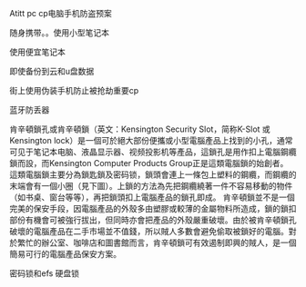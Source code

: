 Atitt pc cp电脑手机防盗预案

随身携带。。使用小型笔记本

使用便宜笔记本

即使备份到云和u盘数据

街上使用伪装手机防止被抢劫重要cp

蓝牙防丢器

肯辛頓鎖孔或肯辛頓鎖（英文：Kensington Security Slot，简称K-Slot 或 Kensington lock）是一個可於絕大部份便攜或小型電腦產品上找到的小孔，通常可见于笔记本电脑、液晶显示器、视频投影机等產品，這鎖孔是用作扣上電腦鋼纜鎖而設，而Kensington Computer Products Group正是這類電腦鎖的始創者。 
這類電腦鎖主要分為鎖匙鎖及密码锁，鎖頭會連上一條包上塑料的鋼纜，而鋼纜的末端會有一個小圈（見下圖）。上鎖的方法為先把鋼纜繞著一件不容易移動的物件（如书桌、窗台等等），再把鎖頭扣上電腦產品的鎖孔即成。 
肯辛頓鎖並不是一個完美的保安手段，因電腦產品的外殼多由塑膠或較薄的金屬物料所造成，鎖的鎖扣部份有機會可被強行拔出，但同時亦會把產品的外殼嚴重破壞。由於被肯辛頓鎖孔破壞的電腦產品在二手市場並不值錢，所以賊人多數會避免偷取被鎖好的電腦。對於繁忙的辦公室、咖啡店和圖書館而言，肯辛頓鎖可有效遏制即興的賊人，是一個簡易可行的電腦產品保安方案。 

密码锁和efs 硬盘锁
